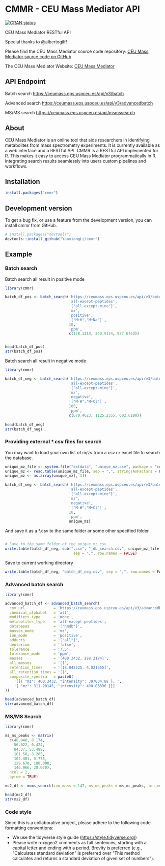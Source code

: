 # CMMR - CEU Mass Mediator API

<!-- badges: start -->
[![CRAN status](https://www.r-pkg.org/badges/version/cmmr)](https://cran.r-project.org/package=cmmr)
<!-- badges: end -->

CEU Mass Mediator RESTful API

Special thanks to @albertogilf!

Please find the CEU Mass Mediator source code repository:
[CEU Mass Mediator source code on GitHub](https://github.com/albertogilf/ceuMassMediator)

The CEU Mass Mediator Website:
[CEU Mass Mediator](https://ceumass.eps.uspceu.es/)

## API Endpoint

Batch search
https://ceumass.eps.uspceu.es/api/v3/batch

Advanced search
https://ceumass.eps.uspceu.es/api/v3/advancedbatch

MS/MS search
https://ceumass.eps.uspceu.es/api/msmssearch

## About

CEU Mass Mediator is an online tool that aids researchers in identifying 
metabolites from mass spectrometry experiments. It is currently 
available as a web interface and a RESTful API. CMMR is a RESTful API implemented
for R. This makes it easy to access CEU Mass Mediator programmatically in R, integrating
search results seamlessly into users custom pipelines and workflows.

## Installation

```r
install.packages("cmmr")
```

## Development version

To get a bug fix, or use a feature from the development version, you can install cmmr from GitHub.
```r
# install.packages("devtools")
devtools::install_github("YaoxiangLi/cmmr")
```

## Example

### Batch search

Batch search all result in positive mode

```r
library(cmmr)

batch_df_pos <- batch_search('https://ceumass.eps.uspceu.es/api/v3/batch',
                             'all-except-peptides',
                             '["all-except-mine"]',
                             'mz',
                             'positive',
                             '["M+H","M+Na"]',
                             10,
                             'ppm',
                             c(178.1219, 243.9134, 977.6763))


head(batch_df_pos)
str(batch_df_pos)
```

Batch search all result in negative mode

```r
library(cmmr)

batch_df_neg <- batch_search('https://ceumass.eps.uspceu.es/api/v3/batch',
                             'all-except-peptides',
                             '["all-except-mine"]',
                             'mz',
                             'negative',
                             '["M-H","M+Cl"]',
                             100,
                             'ppm',
                             c(670.4623, 1125.2555, 602.6180))
                             
head(batch_df_neg)
str(batch_df_neg)
```

### Providing external *.csv files for search

You may want to load your own list of m/zs from a csv or excel file to search the database.

```r
unique_mz_file <- system.file("extdata", "unique_mz.csv", package = "cmmr")
unique_mz <- read.table(unique_mz_file, sep = ",", stringsAsFactors = FALSE, header = FALSE)
unique_mz <- as.array(unique_mz[, 1])

batch_df_neg <- batch_search('https://ceumass.eps.uspceu.es/api/v3/batch',
                             'all-except-peptides',
                             '["all-except-mine"]',
                             'mz',
                             'negative',
                             '["M-H","M+Cl"]',
                             10,
                             'ppm',
                             unique_mz)

```

And save it as a *.csv to the same folder or some other specified folder
```r

# Save to the same folder of the unique_mz.csv
write.table(batch_df_neg, sub(".csv", "_db_search.csv", unique_mz_file),
                               sep = ",", row.names = FALSE)
```

Save to current working directory
```r
write.table(batch_df_neg, "batch_df_neg.csv", sep = ",", row.names = FALSE)                          
```

### Advanced batch search

```r
library(cmmr)

advanced_batch_df <- advanced_batch_search(
  cmm_url             = 'https://ceumass.eps.uspceu.es/api/v3/advancedbatch',
  chemical_alphabet   = 'all',
  modifiers_type      = 'none',
  metabolites_type    = 'all-except-peptides',
  databases           = '["hmdb"]',
  masses_mode         = 'mz',
  ion_mode            = 'positive',
  adducts             = '["all"]',
  deuterium           = 'false',
  tolerance           = '7.5',
  tolerance_mode      = 'ppm',
  masses              = '[400.3432, 288.2174]',
  all_masses          = '[]',
  retention_times     = '[18.842525, 4.021555]',
  all_retention_times = '[]',
  composite_spectra   = paste0(
    '[[{ "mz": 400.3432, "intensity": 307034.88 }, ',
    '{ "mz": 311.20145, "intensity": 400.03336 }]]'
))

head(advanced_batch_df)
str(advanced_batch_df)
```

### MS/MS Search

```r
library(cmmr)

ms_ms_peaks <- matrix(
  c(40.948, 0.174,
    56.022, 0.424,
    84.37, 53.488,
    101.50, 8.285,
    102.401, 0.775,
    129.670, 100.000,
    146.966, 20.070),
  ncol = 2,
  byrow = TRUE)

ms2_df <- msms_search(ion_mass = 147, ms_ms_peaks = ms_ms_peaks, ion_mode = 'positive')

head(ms2_df)
str(ms2_df)
```

### Code style

Since this is a collaborative project, please adhere to the following code formatting conventions:
* We use the tidyverse style guide (https://style.tidyverse.org/)
* Please write roxygen2 comments as full sentences, starting with a capital letter and ending with a period. Brevity is preferred (e.g., "Calculates standard deviation" is preferred over "This method calculates and returns a standard deviation of given set of numbers").
